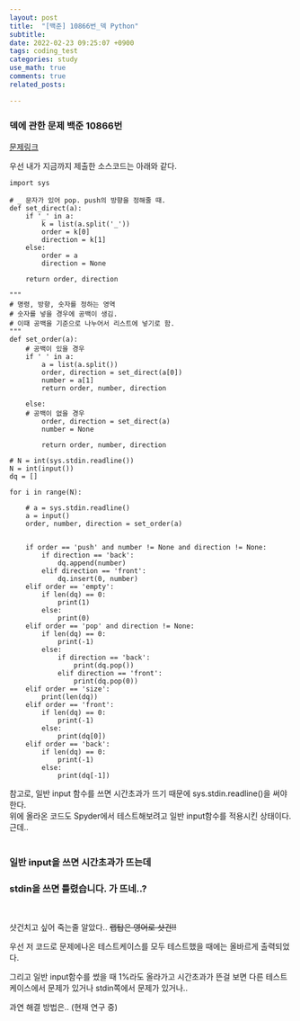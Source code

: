 ```yaml
---
layout: post
title:  "[백준] 10866번_덱 Python"
subtitle:   
date: 2022-02-23 09:25:07 +0900
tags: coding_test
categories: study
use_math: true
comments: true
related_posts:

---
```


### 덱에 관한 문제 백준 10866번<br/>

[문제링크](https://www.acmicpc.net/problem/10866)

우선 내가 지금까지 제출한 소스코드는 아래와 같다.

```
import sys

# _ 문자가 있어 pop. push의 방향을 정해줄 때.
def set_direct(a):
    if '_' in a:
        k = list(a.split('_'))
        order = k[0]
        direction = k[1]
    else:
        order = a
        direction = None
        
    return order, direction

"""
# 명령, 방향, 숫자를 정하는 영역
# 숫자를 넣을 경우에 공백이 생김.
# 이때 공백을 기준으로 나누어서 리스트에 넣기로 함.
"""
def set_order(a):
    # 공백이 있을 경우
    if ' ' in a:
        a = list(a.split())
        order, direction = set_direct(a[0])
        number = a[1]
        return order, number, direction
    
    else:
    # 공백이 없을 경우
        order, direction = set_direct(a)
        number = None

        return order, number, direction

# N = int(sys.stdin.readline())
N = int(input())
dq = []

for i in range(N):
    
    # a = sys.stdin.readline()
    a = input()
    order, number, direction = set_order(a)

        
    if order == 'push' and number != None and direction != None:
        if direction == 'back':
            dq.append(number)
        elif direction == 'front':
            dq.insert(0, number)
    elif order == 'empty':
        if len(dq) == 0:
            print(1)
        else:
            print(0)
    elif order == 'pop' and direction != None:
        if len(dq) == 0:
            print(-1)
        else:
            if direction == 'back':
                print(dq.pop())
            elif direction == 'front':
                print(dq.pop(0))
    elif order == 'size':
        print(len(dq))
    elif order == 'front':
        if len(dq) == 0:
            print(-1)
        else:
            print(dq[0])
    elif order == 'back':
        if len(dq) == 0:
            print(-1)
        else:
            print(dq[-1])
```

참고로, 일반 input 함수를 쓰면 시간초과가 뜨기 때문에 sys.stdin.readline()을 써야한다.<br/>
위에 올라온 코드도 Spyder에서 테스트해보려고 일반 input함수를 적용시킨 상태이다. 근데..<br/>
<br/>

### 일반 input을 쓰면 시간초과가 뜨는데 <br/>
### stdin을 쓰면 틀렸습니다. 가 뜨네..?
<br/>

샷건치고 싶어 죽는줄 알았다.. ~~랩탑은 영어로 샷건!!~~<br/>

우선 저 코드로 문제에나온 테스트케이스를 모두 테스트했을 때에는 올바르게 출력되었다.<br/>

그리고 일반 input함수를 썼을 때 1%라도 올라가고 시간초과가 뜬걸 보면 다른 테스트케이스에서 문제가 있거나 stdin쪽에서 문제가 있거나..<br/>

과연 해결 방법은.. (현재 연구 중)
